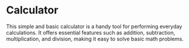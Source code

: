 # Calculator
This simple and basic calculator is a handy tool for performing everyday calculations. It offers essential features such as addition, subtraction, multiplication, and division, making it easy to solve basic math problems.
